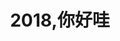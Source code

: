 ---
layout:     post
title:      2018,你好哇
category: blog
description: 2017年开了第一个技术博客，2018年要开始一个写字的博客，记录生活和思考的文字。
---